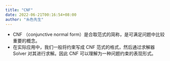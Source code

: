 ```yaml
---
title: "CNF"
date: 2022-06-21T00:16:54+08:00
author: "糸色先生"
---
```


-   CNF （conjunctive normal
    form）是合取范式的简称，是可满足问题中比较重要的概念。
-   在实际应用中，我们一般将约束写成
    CNF 范式的格式，然后通过求解器 Solver 对其进行求解。因此 CNF
    可以理解为一种问题约束的表现形式。

